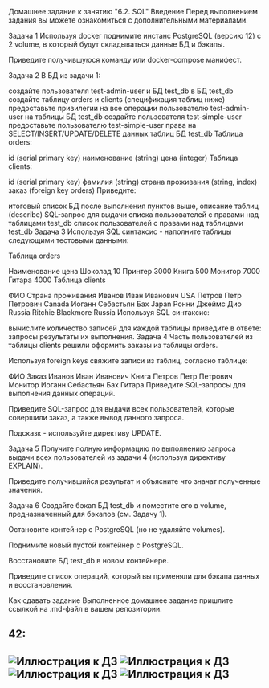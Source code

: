 Домашнее задание к занятию "6.2. SQL"
Введение
Перед выполнением задания вы можете ознакомиться с дополнительными материалами.

Задача 1
Используя docker поднимите инстанс PostgreSQL (версию 12) c 2 volume, в который будут складываться данные БД и бэкапы.

Приведите получившуюся команду или docker-compose манифест.

Задача 2
В БД из задачи 1:

создайте пользователя test-admin-user и БД test_db
в БД test_db создайте таблицу orders и clients (спeцификация таблиц ниже)
предоставьте привилегии на все операции пользователю test-admin-user на таблицы БД test_db
создайте пользователя test-simple-user
предоставьте пользователю test-simple-user права на SELECT/INSERT/UPDATE/DELETE данных таблиц БД test_db
Таблица orders:

id (serial primary key)
наименование (string)
цена (integer)
Таблица clients:

id (serial primary key)
фамилия (string)
страна проживания (string, index)
заказ (foreign key orders)
Приведите:

итоговый список БД после выполнения пунктов выше,
описание таблиц (describe)
SQL-запрос для выдачи списка пользователей с правами над таблицами test_db
список пользователей с правами над таблицами test_db
Задача 3
Используя SQL синтаксис - наполните таблицы следующими тестовыми данными:

Таблица orders

Наименование	цена
Шоколад	10
Принтер	3000
Книга	500
Монитор	7000
Гитара	4000
Таблица clients

ФИО	Страна проживания
Иванов Иван Иванович	USA
Петров Петр Петрович	Canada
Иоганн Себастьян Бах	Japan
Ронни Джеймс Дио	Russia
Ritchie Blackmore	Russia
Используя SQL синтаксис:

вычислите количество записей для каждой таблицы
приведите в ответе:
запросы
результаты их выполнения.
Задача 4
Часть пользователей из таблицы clients решили оформить заказы из таблицы orders.

Используя foreign keys свяжите записи из таблиц, согласно таблице:

ФИО	Заказ
Иванов Иван Иванович	Книга
Петров Петр Петрович	Монитор
Иоганн Себастьян Бах	Гитара
Приведите SQL-запросы для выполнения данных операций.

Приведите SQL-запрос для выдачи всех пользователей, которые совершили заказ, а также вывод данного запроса.

Подсказк - используйте директиву UPDATE.

Задача 5
Получите полную информацию по выполнению запроса выдачи всех пользователей из задачи 4 (используя директиву EXPLAIN).

Приведите получившийся результат и объясните что значат полученные значения.

Задача 6
Создайте бэкап БД test_db и поместите его в volume, предназначенный для бэкапов (см. Задачу 1).

Остановите контейнер с PostgreSQL (но не удаляйте volumes).

Поднимите новый пустой контейнер с PostgreSQL.

Восстановите БД test_db в новом контейнере.

Приведите список операций, который вы применяли для бэкапа данных и восстановления.

Как cдавать задание
Выполненное домашнее задание пришлите ссылкой на .md-файл в вашем репозитории.





42:
-----------------------------------------------------------------------------------------------------------------------------
![Иллюстрация к ДЗ](https://i.imgur.com/5m1MkTq.png) 
![Иллюстрация к ДЗ](https://i.imgur.com/W59BpWl.png) 
![Иллюстрация к ДЗ](https://i.imgur.com/7u54KbW.png) 
![Иллюстрация к ДЗ](https://i.imgur.com/ARtibPN.png) 
-----------------------------------------------------------------------------------------------------------------------------

